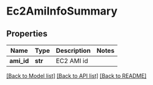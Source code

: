 # Ec2AmiInfoSummary


## Properties
Name | Type | Description | Notes
------------ | ------------- | ------------- | -------------
**ami_id** | **str** | EC2 AMI id | 

[[Back to Model list]](../README.md#documentation-for-models) [[Back to API list]](../README.md#documentation-for-api-endpoints) [[Back to README]](../README.md)


